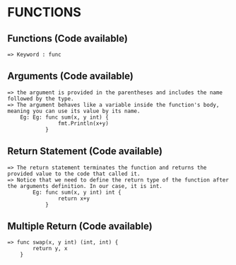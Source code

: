 # FUNCTIONS

## Functions (Code available)

    => Keyword : func

## Arguments (Code available)

    => the argument is provided in the parentheses and includes the name followed by the type.
    => The argument behaves like a variable inside the function's body, meaning you can use its value by its name.
        Eg: Eg: func sum(x, y int) {
                    fmt.Println(x+y)
                }

## Return Statement (Code available)

    => The return statement terminates the function and returns the provided value to the code that called it.
    => Notice that we need to define the return type of the function after the arguments definition. In our case, it is int.
            Eg: func sum(x, y int) int {
                    return x+y
                }
                
##  Multiple Return (Code available)
    => func swap(x, y int) (int, int) {
            return y, x
        }
